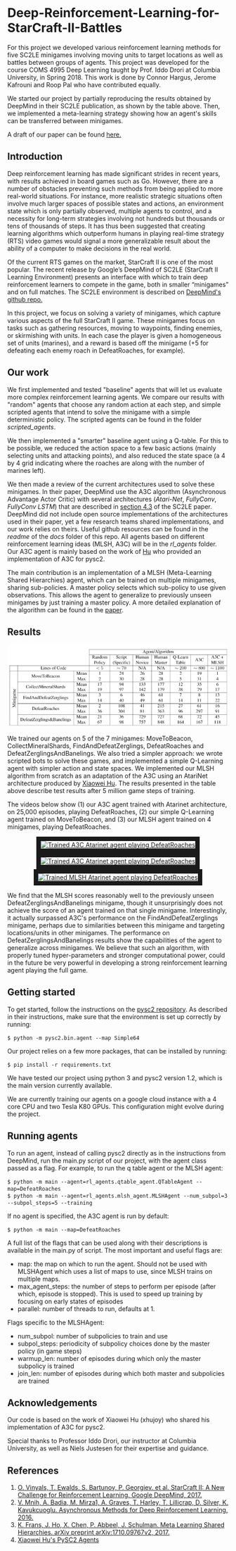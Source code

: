 # Deep-Reinforcement-Learning-for-StarCraft-II-Battles

For this project we developed various reinforcement learning methods for five SC2LE minigames involving moving units to target locations as well as battles between groups of agents. This project was developed for the course COMS 4995 Deep Learning taught by Prof. Iddo Drori at Columbia University, in Spring 2018. This work is done by Connor Hargus, Jerome Kafrouni and Roop Pal who have contributed equally.

We started our project by partially reproducing the results obtained by DeepMind in their SC2LE publication, as shown by the table above. Then, we implemented a meta-learning strategy showing how an agent's skills can be transferred between minigames.

A draft of our paper can be found [here.](./meta-learning-starcraft.pdf)

## Introduction

Deep reinforcement learning has made significant strides in recent years, with results achieved in board games such as Go. However, there are a number of obstacles preventing such methods from being applied to more real-world situations. For instance, more realistic strategic situations often involve much larger spaces of possible states and actions, an environment state which is only partially observed, multiple agents to control, and a necessity for long-term strategies involving not hundreds but thousands or tens of thousands of steps. It has thus been suggested that creating learning algorithms which outperform humans in playing real-time strategy (RTS) video games would signal a more generalizable result about the ability of a computer to make decisions in the real world.

Of the current RTS games on the market, StarCraft II is one of the most popular. The recent release by Google’s DeepMind of SC2LE (StarCraft II Learning Environment) presents an interface with which to train deep reinforcement learners to compete in the game, both in smaller “minigames” and on full matches. The SC2LE environment is described on [DeepMind's github repo.](https://github.com/deepmind/pysc2) 

In this project, we focus on solving a variety of minigames, which capture various aspects of the full StarCraft II game. These minigames focus on tasks such as gathering resources, moving to waypoints, finding enemies, or skirmishing with units. In each case the player is given a homogeneous set of units (marines), and a reward is based off the minigame (+5 for defeating each enemy roach in DefeatRoaches, for example).

## Our work

We first implemented and tested "baseline" agents that will let us evaluate more complex reinforcement learning agents. We compare our results with "random" agents that choose any random action at each step, and simple scripted agents that intend to solve the minigame with a simple deterministic policy. The scripted agents can be found in the folder *scripted_agents*.

We then implemented a "smarter" baseline agent using a Q-table. For this to be possible, we reduced the action space to a few basic actions (mainly selecting units and attacking points), and also reduced the state space (a 4 by 4 grid indicating where the roaches are along with the number of marines left).

We then made a review of the current architectures used to solve these minigames. In their paper, DeepMind use the A3C algorithm (Asynchronous Advantage Actor Critic) with several architectures (*Atari-Net*, *FullyConv*, *FullyConv LSTM*) that are described in [section 4.3](https://deepmind.com/documents/110/sc2le.pdf) of the SC2LE paper. DeepMind did not include open source implementations of the architectures used in their paper, yet a few research teams shared implementations, and our work relies on theirs. Useful github resources can be found in the *readme* of the *docs* folder of this repo. All agents based on different reinforcement learning ideas (MLSH, A3C) will be in the *rl_agents* folder. Our A3C agent is mainly based on the work of [
Hu](https://github.com/xhujoy) who provided an implementation of A3C for pysc2.

The main contribution is an implementation of a MLSH (Meta-Learning Shared Hierarchies) agent, which can be trained on multiple minigames, sharing sub-policies. A master policy selects which sub-policy to use given observations. This allows the agent to generalize to previously unseen minigames by just training a master policy. A more detailed explanation of the algorithm can be found in the [paper](#MLSH).

## Results

![alt text](./doc/table.PNG "Results Table")

We trained our agents on 5 of the 7 minigames: MoveToBeacon, CollectMineralShards, FindAndDefeatZerglings, DefeatRoaches and DefeatZerglingsAndBanelings. We also tried a simpler approach: we wrote scripted bots to solve these games, and implemented a simple Q-Learning agent with simpler action and state spaces. We implemented our MLSH algorithm from scratch as an adaptation of the A3C using an AtariNet architecture produced by [Xiaowei Hu](https://github.com/xhujoy). The results presented in the table above describe test results after 5 million game steps of training.

The videos below show (1) our A3C agent trained with Atarinet architecture, on 25,000 episodes, playing DefeatRoaches, (2) our simple Q-Learning agent trained on MoveToBeacon, and (3) our MLSH agent trained on 4 minigames, playing DefeatRoaches.

<div align="center">
  
  <a href="https://youtu.be/dEAh0g9SVS0"
     target="_blank">
    <img src="https://img.youtube.com/vi/dEAh0g9SVS0/0.jpg"
         alt="Trained A3C Atarinet agent playing DefeatRoaches"
         width="240" height="180" border="10" />
  </a>
  <a href="https://youtu.be/Z-H1QQKXbhQ"
     target="_blank">
     <img src="https://img.youtube.com/vi/Z-H1QQKXbhQ/0.jpg"
         alt="Trained A3C Atarinet agent playing DefeatRoaches"
         width="240" height="180" border="10" />
  </a>
   <a href="https://youtu.be/s5wGk7tql0c"
     target="_blank">
     <img src="https://img.youtube.com/vi/s5wGk7tql0c/0.jpg"
         alt="Trained MLSH Atarinet agent playing DefeatRoaches"
         width="240" height="180" border="10" />
  </a>
  
</div>

We find that the MLSH scores reasonably well to the previously unseen DefeatZerglingsAndBanelings minigame, though it unsurprisingly does not achieve the score of an agent trained on that single minigame. Interestingly, it actually surpassed A3C's performance on the FindAndDefeatZerglings minigame, perhaps due to similarities between this minigame and targeting locations/units in other minigames. The performance on DefeatZerglingsAndBanelings results show the capabilities of the agent to generalize across minigames. We believe that such an algorithm, with properly tuned hyper-parameters and stronger computational power, could in the future be very powerful in developing a strong reinforcement learning agent playing the full game.

## Getting started

To get started, follow the instructions on the [pysc2 repository](https://github.com/deepmind/pysc2). As described in their instructions, make sure that the environment is set up correctly by running:

```
$ python -m pysc2.bin.agent --map Simple64
```

Our project relies on a few more packages, that can be installed by running:

```
$ pip install -r requirements.txt
```

We have tested our project using python 3 and pysc2 version 1.2, which is the main version currently available.

We are currently training our agents on a google cloud instance with a 4 core CPU and two Tesla K80 GPUs. This configuration might evolve during the project.

## Running agents

To run an agent, instead of calling pysc2 directly as in the instructions from DeepMind, run the main.py script of our project, with the agent class passed as a flag. For example, to run the q table agent or the MLSH agent:

```
$ python -m main --agent=rl_agents.qtable_agent.QTableAgent --map=DefeatRoaches
$ python -m main --agent=rl_agents.mlsh_agent.MLSHAgent --num_subpol=3 --subpol_steps=5 --training
```

If no agent is specified, the A3C agent is run by default:

```
$ python -m main --map=DefeatRoaches
```
A full list of the flags that can be used along with their descriptions is available in the main.py of script. The most important and useful flags are:

- map: the map on which to run the agent. Should not be used with MLSHAgent which uses a list of maps to use, since MLSH trains on multiple maps.
- max_agent_steps: the number of steps to perform per episode (after which, episode is stopped). This is used to speed up training by focusing on early states of episodes
- parallel: number of threads to run, defaults at 1.

Flags specific to the MLSHAgent:

- num_subpol: number of subpolicies to train and use
- subpol_steps: periodicity of subpolicy choices done by the master policy (in game steps)
- warmup_len: number of episodes during which only the master subpolicy is trained
- join_len: number of episodes during which both master and subpolicies are trained

## Acknowledgements

Our code is based on the work of Xiaowei Hu (xhujoy) who shared his implementation of A3C for pysc2.

Special thanks to Professor Iddo Drori, our instructor at Columbia University, as well as Niels Justesen for their expertise and guidance.

## References
1. [O. Vinyals, T. Ewalds, S. Bartunov, P. Georgiev. et al. StarCraft II: A New Challenge for Reinforcement Learning. Google DeepMind, 2017.](https://deepmind.com/documents/110/sc2le.pdf)
2. [V. Mnih, A. Badia, M. Mirza1, A. Graves, T. Harley, T. Lillicrap, D. Silver, K. Kavukcuoglu. Asynchronous Methods for Deep Reinforcement Learning, 2016.](https://arxiv.org/pdf/1602.01783.pdf)
3. [K. Frans, J. Ho, X. Chen, P. Abbeel, J. Schulman. Meta Learning Shared Hierarchies. arXiv preprint arXiv:1710.09767v2, 2017.](https://arxiv.org/pdf/1710.09767.pdf)<a name="MLSH"></a>
4. [Xiaowei Hu's PySC2 Agents](https://github.com/xhujoy/pysc2-agents)

